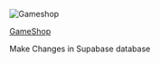 ![Gameshop](https://i.postimg.cc/NMddPb2j/image.png)


[GameShop](https://gameshop-gk.netlify.app/)


Make Changes in Supabase database
